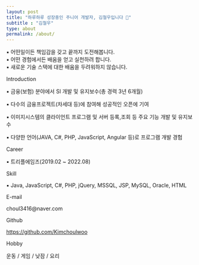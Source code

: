 ```yaml
---
layout: post
title: "하루하루 성장중인 주니어 개발자, 김철우입니다 🏃"
subtitle : "김철우"
type: about
permalink: /about/
---
```

▪ 어떤일이든 책임감을 갖고 끝까지 도전해봅니다.<br>
▪ 어떤 경험에서든 배움을 얻고 실천하려 합니다.<br>
▪ 새로운 기술 스택에 대한 배움을 두려워하지 않습니다.<br>

<div class="section">
	<div class="item" id="1">
		<p class="info-disc">
			Introduction
		</p>
		<p class="info-disc content">
		▪ 금융(보험) 분야에서 SI 개발 및 유지보수(총 경력 3년 6개월)
		<p>
		<p class="info-disc content">
		▪ 다수의 금융프로젝트(차세대 등)에 참여해 성공적인 오픈에 기여
		<p>
		<p class="info-disc content">
		▪ 이미지시스템의 클라이언트 프로그램 및 서버 등록,조회 등 주요 기능 개발 및 유지보수
		<p>
		<p class="info-disc content">
		▪ 다양한 언어(JAVA, C#, PHP, JavaScript, Angular 등)로 프로그램 개발 경험
		<p>
	</div>
	<div class="item" id="2">
		<p class="info-disc">
			Career
		</p>
		<p class="info-disc content">
		▪ 트리플에임즈(2019.02 ~ 2022.08)
		<p>
	</div>
	<div class="item" id="3">
		<p class="info-disc">
			Skill
		</p>
		<p class="info-disc content">
		▪ Java, JavaScript, C#, PHP, jQuery, MSSQL, JSP, MySQL, Oracle, HTML
		<p>
	</div>
	<div class="item" id="4">
		<p class="info-disc">
			E-mail
		</p>
		<p class="info-disc content">
			choul3416@naver.com
		</p>
	</div>
	<div class="item" id="5">
		<p class="info-disc">
			Github
		</p>
		<p class="info-disc content">
			<a href="https://github.com/Kimchoulwoo">https://github.com/Kimchoulwoo</a>
		</p>
	</div>
	<div class="item" id="5">
		<p class="info-disc">
			Hobby
		</p>
		<p class="info-disc content">
			운동 / 게임 / 낮잠 / 요리
		</p>
	</div>
</div>
